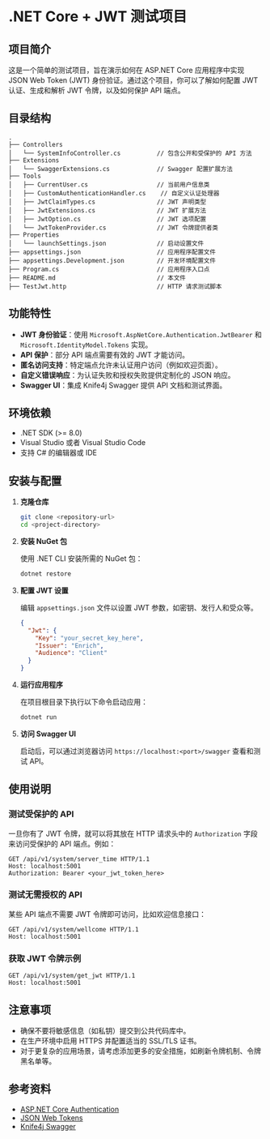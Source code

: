 ﻿

# .NET Core + JWT 测试项目

## 项目简介

这是一个简单的测试项目，旨在演示如何在 ASP.NET Core 应用程序中实现 JSON Web Token (JWT) 身份验证。通过这个项目，你可以了解如何配置 JWT 认证、生成和解析 JWT 令牌，以及如何保护 API 端点。

## 目录结构

```
.
├── Controllers
│   └── SystemInfoController.cs          // 包含公开和受保护的 API 方法
├── Extensions
│   └── SwaggerExtensions.cs             // Swagger 配置扩展方法
├── Tools
│   ├── CurrentUser.cs                   // 当前用户信息类
│   ├── CustomAuthenticationHandler.cs    // 自定义认证处理器
│   ├── JwtClaimTypes.cs                 // JWT 声明类型
│   ├── JwtExtensions.cs                 // JWT 扩展方法
│   ├── JwtOption.cs                     // JWT 选项配置
│   └── JwtTokenProvider.cs              // JWT 令牌提供者类
├── Properties
│   └── launchSettings.json              // 启动设置文件
├── appsettings.json                     // 应用程序配置文件
├── appsettings.Development.json         // 开发环境配置文件
├── Program.cs                           // 应用程序入口点
├── README.md                            // 本文件
├── TestJwt.http                         // HTTP 请求测试脚本
```

## 功能特性

- **JWT 身份验证**：使用 `Microsoft.AspNetCore.Authentication.JwtBearer` 和 `Microsoft.IdentityModel.Tokens` 实现。
- **API 保护**：部分 API 端点需要有效的 JWT 才能访问。
- **匿名访问支持**：特定端点允许未认证用户访问（例如欢迎页面）。
- **自定义错误响应**：为认证失败和授权失败提供定制化的 JSON 响应。
- **Swagger UI**：集成 Knife4j Swagger 提供 API 文档和测试界面。

## 环境依赖

- .NET SDK (>= 8.0)
- Visual Studio 或者 Visual Studio Code
- 支持 C# 的编辑器或 IDE

## 安装与配置

1. **克隆仓库**

   ```bash
   git clone <repository-url>
   cd <project-directory>
   ```

2. **安装 NuGet 包**

   使用 .NET CLI 安装所需的 NuGet 包：

   ```bash
   dotnet restore
   ```

3. **配置 JWT 设置**

   编辑 `appsettings.json` 文件以设置 JWT 参数，如密钥、发行人和受众等。

   ```json
   {
     "Jwt": {
       "Key": "your_secret_key_here",
       "Issuer": "Enrich",
       "Audience": "Client"
     }
   }
   ```

4. **运行应用程序**

   在项目根目录下执行以下命令启动应用：

   ```bash
   dotnet run
   ```

5. **访问 Swagger UI**

   启动后，可以通过浏览器访问 `https://localhost:<port>/swagger` 查看和测试 API。

## 使用说明

### 测试受保护的 API

一旦你有了 JWT 令牌，就可以将其放在 HTTP 请求头中的 `Authorization` 字段来访问受保护的 API 端点。例如：

```http
GET /api/v1/system/server_time HTTP/1.1
Host: localhost:5001
Authorization: Bearer <your_jwt_token_here>
```

### 测试无需授权的 API

某些 API 端点不需要 JWT 令牌即可访问，比如欢迎信息接口：

```http
GET /api/v1/system/wellcome HTTP/1.1
Host: localhost:5001
```

### 获取 JWT 令牌示例

```http
GET /api/v1/system/get_jwt HTTP/1.1
Host: localhost:5001
```

## 注意事项

- 确保不要将敏感信息（如私钥）提交到公共代码库中。
- 在生产环境中启用 HTTPS 并配置适当的 SSL/TLS 证书。
- 对于更复杂的应用场景，请考虑添加更多的安全措施，如刷新令牌机制、令牌黑名单等。

## 参考资料

- [ASP.NET Core Authentication](https://docs.microsoft.com/en-us/aspnet/core/security/authentication/)
- [JSON Web Tokens](https://jwt.io/)
- [Knife4j Swagger](https://github.com/xiaoym/knife4j)


